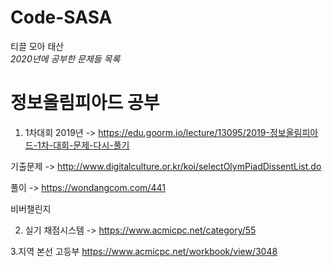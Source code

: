 # Code-SASA
티끌 모아 태산\
*2020년에 공부한 문제들 목록*

# 정보올림피아드 공부
1. 1차대회
2019년 -> https://edu.goorm.io/lecture/13095/2019-정보올림피아드-1차-대회-문제-다시-풀기

기출문제 -> http://www.digitalculture.or.kr/koi/selectOlymPiadDissentList.do

풀이 -> https://wondangcom.com/441 

비버챌린지

2. 실기
채점시스템 -> https://www.acmicpc.net/category/55 

3.지역 본선 고등부
https://www.acmicpc.net/workbook/view/3048
